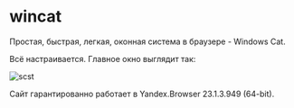 # wincat

Простая, быстрая, легкая, оконная система в браузере - Windows Cat.

Всё настраивается. Главное окно выглядит так:

![scst](https://user-images.githubusercontent.com/10297748/223407224-4e6c5df3-7893-4e2f-a3d7-7eeee71f1570.png)

Сайт гарантированно работает в Yandex.Browser 23.1.3.949 (64-bit).
